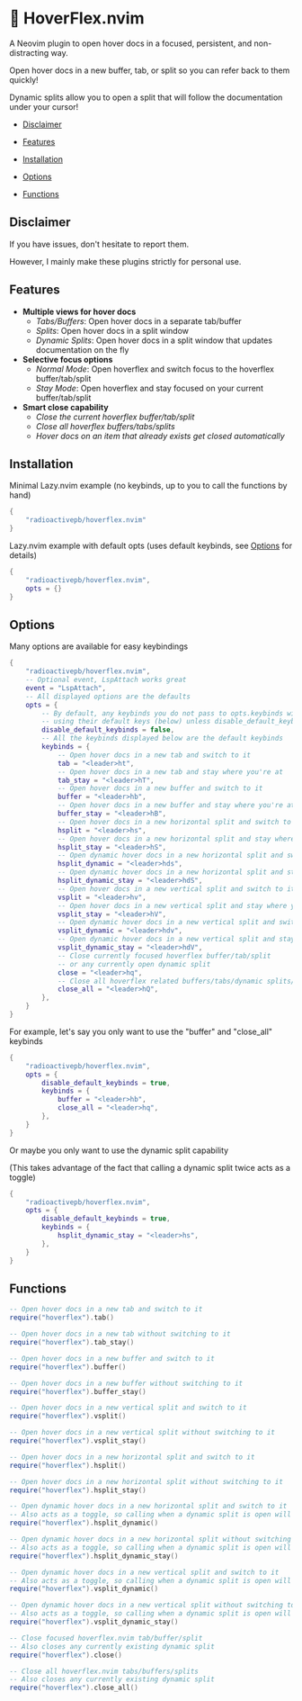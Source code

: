 # 💪 HoverFlex.nvim
A Neovim plugin to open hover docs in a focused, persistent, and non-distracting way.

Open hover docs in a new buffer, tab, or split so you can refer back to them quickly!

Dynamic splits allow you to open a split that will follow the documentation under your cursor!

- [Disclaimer](#disclaimer)

- [Features](#features)
 
- [Installation](#installation)

- [Options](#options)

- [Functions](#functions)

## Disclaimer
If you have issues, don't hesitate to report them.

However, I mainly make these plugins strictly for personal use.

## Features
- **Multiple views for hover docs**
    + *Tabs/Buffers*: Open hover docs in a separate tab/buffer
    + *Splits*: Open hover docs in a split window
    + *Dynamic Splits*: Open hover docs in a split window that updates documentation on the fly
- **Selective focus options**
    + *Normal Mode*: Open hoverflex and switch focus to the hoverflex buffer/tab/split
    + *Stay Mode*: Open hoverflex and stay focused on your current buffer/tab/split
- **Smart close capability**
    + *Close the current hoverflex buffer/tab/split*
    + *Close all hoverflex buffers/tabs/splits*
    + *Hover docs on an item that already exists get closed automatically*

## Installation
Minimal Lazy.nvim example (no keybinds, up to you to call the functions by hand)
```lua
{
    "radioactivepb/hoverflex.nvim"
}
```
Lazy.nvim example with default opts (uses default keybinds, see [Options](#options) for details)
```lua
{
    "radioactivepb/hoverflex.nvim",
    opts = {}
}
```
## Options
Many options are available for easy keybindings
```lua
{
    "radioactivepb/hoverflex.nvim",
    -- Optional event, LspAttach works great
    event = "LspAttach",
    -- All displayed options are the defaults
    opts = {
        -- By default, any keybinds you do not pass to opts.keybinds will be instantiated
        -- using their default keys (below) unless disable_default_keybinds is set to true
        disable_default_keybinds = false,
        -- All the keybinds displayed below are the default keybinds
        keybinds = {
            -- Open hover docs in a new tab and switch to it
            tab = "<leader>ht",
            -- Open hover docs in a new tab and stay where you're at
            tab_stay = "<leader>hT",
            -- Open hover docs in a new buffer and switch to it
            buffer = "<leader>hb",
            -- Open hover docs in a new buffer and stay where you're at
            buffer_stay = "<leader>hB",
            -- Open hover docs in a new horizontal split and switch to it
            hsplit = "<leader>hs",
            -- Open hover docs in a new horizontal split and stay where you're at
            hsplit_stay = "<leader>hS",
            -- Open dynamic hover docs in a new horizontal split and switch to it
            hsplit_dynamic = "<leader>hds",
            -- Open dynamic hover docs in a new horizontal split and stay where you're at
            hsplit_dynamic_stay = "<leader>hdS",
            -- Open hover docs in a new vertical split and switch to it
            vsplit = "<leader>hv",
            -- Open hover docs in a new vertical split and stay where you're at
            vsplit_stay = "<leader>hV",
            -- Open dynamic hover docs in a new vertical split and switch to it
            vsplit_dynamic = "<leader>hdv",
            -- Open dynamic hover docs in a new vertical split and stay where you're at
            vsplit_dynamic_stay = "<leader>hdV",
            -- Close currently focused hoverflex buffer/tab/split
            -- or any currently open dynamic split
            close = "<leader>hq",
            -- Close all hoverflex related buffers/tabs/dynamic splits/splits
            close_all = "<leader>hQ",
        },
    }
}
```
For example, let's say you only want to use the "buffer" and "close_all" keybinds
```lua
{
    "radioactivepb/hoverflex.nvim",
    opts = {
        disable_default_keybinds = true,
        keybinds = {
            buffer = "<leader>hb",
            close_all = "<leader>hq",
        },
    }
}
```

Or maybe you only want to use the dynamic split capability

(This takes advantage of the fact that calling a dynamic split twice acts as a toggle)
```lua
{
    "radioactivepb/hoverflex.nvim",
    opts = {
        disable_default_keybinds = true,
        keybinds = {
            hsplit_dynamic_stay = "<leader>hs",
        },
    }
}
```



## Functions
```lua
-- Open hover docs in a new tab and switch to it
require("hoverflex").tab()

-- Open hover docs in a new tab without switching to it
require("hoverflex").tab_stay()

-- Open hover docs in a new buffer and switch to it
require("hoverflex").buffer()

-- Open hover docs in a new buffer without switching to it
require("hoverflex").buffer_stay()

-- Open hover docs in a new vertical split and switch to it
require("hoverflex").vsplit()

-- Open hover docs in a new vertical split without switching to it
require("hoverflex").vsplit_stay()

-- Open hover docs in a new horizontal split and switch to it
require("hoverflex").hsplit()

-- Open hover docs in a new horizontal split without switching to it
require("hoverflex").hsplit_stay()

-- Open dynamic hover docs in a new horizontal split and switch to it
-- Also acts as a toggle, so calling when a dynamic split is open will close any dynamic split 
require("hoverflex").hsplit_dynamic()

-- Open dynamic hover docs in a new horizontal split without switching to it
-- Also acts as a toggle, so calling when a dynamic split is open will close any dynamic split 
require("hoverflex").hsplit_dynamic_stay()

-- Open dynamic hover docs in a new vertical split and switch to it
-- Also acts as a toggle, so calling when a dynamic split is open will close any dynamic split 
require("hoverflex").vsplit_dynamic()

-- Open dynamic hover docs in a new vertical split without switching to it
-- Also acts as a toggle, so calling when a dynamic split is open will close any dynamic split 
require("hoverflex").vsplit_dynamic_stay()

-- Close focused hoverflex.nvim tab/buffer/split
-- Also closes any currently existing dynamic split
require("hoverflex").close()

-- Close all hoverflex.nvim tabs/buffers/splits
-- Also closes any currently existing dynamic split
require("hoverflex").close_all()
```
